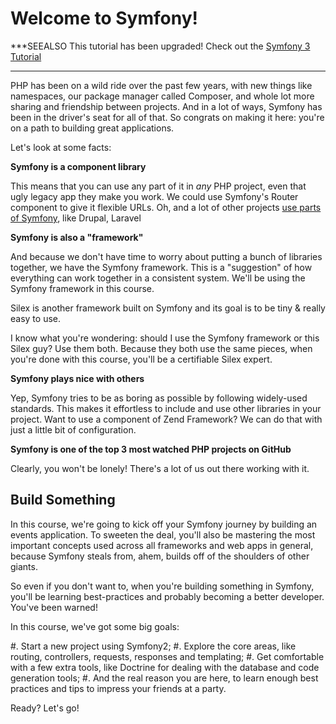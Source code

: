 # Welcome to Symfony!

***SEEALSO
This tutorial has been upgraded! Check out the [Symfony 3 Tutorial][Symfony 3 Tutorial]
***

PHP has been on a wild ride over the past few years, with new things like
namespaces, our package manager called Composer, and whole lot more sharing
and friendship between projects. And in a lot of ways, Symfony has been in
the driver's seat for all of that. So congrats on making it here: you're
on a path to building great applications.

Let's look at some facts:

**Symfony is a component library**

This means that you can use any part of it in *any* PHP project, even that
ugly legacy app they make you work. We could use Symfony's Router component
to give it flexible URLs. Oh, and a lot of other projects [use parts of Symfony][use parts of Symfony],
like Drupal, Laravel

**Symfony is also a "framework"**

And because we don't have time to worry about putting a bunch of libraries
together, we have the Symfony framework. This is a "suggestion" of how
everything can work together in a consistent system. We'll be using the Symfony
framework in this course.

Silex is another framework built on Symfony and its goal is to be tiny &
really easy to use.

I know what you're wondering: should I use the Symfony framework or this
Silex guy? Use them both. Because they both use the same pieces, when you're
done with this course, you'll be a certifiable Silex expert.

**Symfony plays nice with others**

Yep, Symfony tries to be as boring as possible by following widely-used standards.
This makes it effortless to include and use other libraries in your project.
Want to use a component of Zend Framework? We can do that with just a little
bit of configuration.

**Symfony is one of the top 3 most watched PHP projects on GitHub**

Clearly, you won't be lonely! There's a lot of us out there working with it.

## Build Something

In this course, we're going to kick off your Symfony journey by building
an events application. To sweeten the deal, you'll also be mastering the
most important concepts used across all frameworks and web apps in general,
because Symfony steals from, ahem, builds off of the shoulders of other giants.

So even if you don't want to, when you're building something in Symfony,
you'll be learning best-practices and probably becoming a better developer.
You've been warned!

In this course, we've got some big goals:

#. Start a new project using Symfony2;
#. Explore the core areas, like routing, controllers, requests, responses and templating;
#. Get comfortable with a few extra tools, like Doctrine for dealing with the database and code generation tools;
#. And the real reason you are here, to learn enough best practices and tips to impress your friends at a party.

Ready? Let's go!

[use parts of Symfony]: http://symfony.com/projects
[Symfony 3 Tutorial]: http://knpuniversity.com/screencast/symfony/start-project
